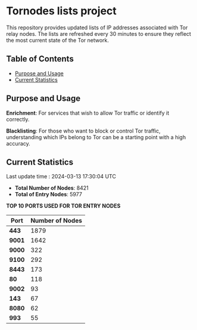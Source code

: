 # Tornodes lists project

This repository provides updated lists of IP addresses associated with Tor relay nodes. The lists are refreshed every 30 minutes to ensure they reflect the most current state of the Tor network.

## Table of Contents

- [Purpose and Usage](#purpose-and-usage)
- [Current Statistics](#current-statistics)


## Purpose and Usage

**Enrichment**: For services that wish to allow Tor traffic or identify it correctly.

**Blacklisting**: For those who want to block or control Tor traffic, understanding which IPs belong to Tor can be a starting point with a high accuracy.

## Current Statistics

Last update time : 2024-03-13 17:30:04 UTC

- **Total Number of Nodes**: 8421
- **Total of Entry Nodes**: 5977

**TOP 10 PORTS USED FOR TOR ENTRY NODES**

| **Port** | **Number of Nodes** |
|------|-----------------|
| **443**   | 1879  |
| **9001**   | 1642  |
| **9000**   | 322  |
| **9100**   | 292  |
| **8443**   | 173  |
| **80**   | 118  |
| **9002**   | 93  |
| **143**   | 67  |
| **8080**   | 62  |
| **993**   | 55  |

